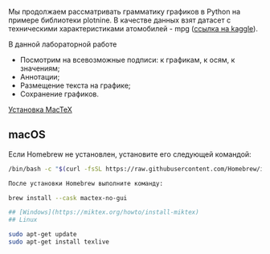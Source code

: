 Мы продолжаем рассматривать грамматику графиков в Python на примере библиотеки plotnine. В качестве данных взят датасет с техническими характеристиками атомобилей - mpg ([ссылка на kaggle](https://www.kaggle.com/datasets/uciml/autompg-dataset)). 

В данной лабораторной работе 
- Посмотрим на всевозможные подписи: к графикам, к осям, к значениям; 
- Аннотации;
- Размещение текста на графике;
- Сохранение графиков.

[Установка MacTeX](https://www.tug.org/mactex/mactex-download.html)

## macOS

Если Homebrew не установлен, установите его следующей командой:

```bash
/bin/bash -c "$(curl -fsSL https://raw.githubusercontent.com/Homebrew/install/HEAD/install.sh)"

После установки Homebrew выполните команду:

brew install --cask mactex-no-gui

## [Windows](https://miktex.org/howto/install-miktex)
## Linux

sudo apt-get update
sudo apt-get install texlive

